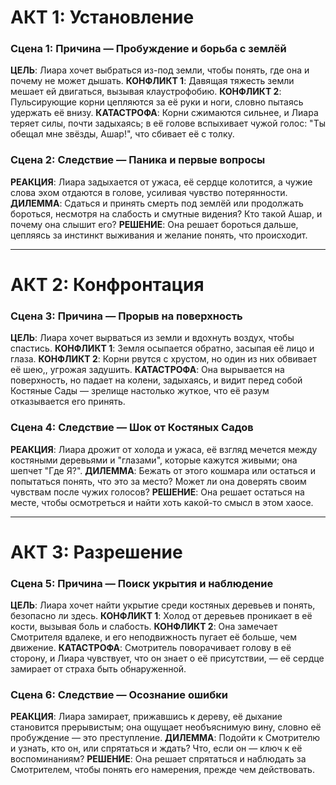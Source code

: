 # АКТ 1: Установление
### Сцена 1: Причина — Пробуждение и борьба с землёй
**ЦЕЛЬ**: Лиара хочет выбраться из-под земли, чтобы понять, где она и почему не может дышать.
**КОНФЛИКТ 1**: Давящая тяжесть земли мешает ей двигаться, вызывая клаустрофобию.
**КОНФЛИКТ 2**: Пульсирующие корни цепляются за её руки и ноги, словно пытаясь удержать её внизу.
**КАТАСТРОФА**: Корни сжимаются сильнее, и Лиара теряет силы, почти задыхаясь; в её голове вспыхивает чужой голос: "Ты обещал мне звёзды, Ашар!", что сбивает её с толку.

### Сцена 2: Следствие — Паника и первые вопросы
**РЕАКЦИЯ**: Лиара задыхается от ужаса, её сердце колотится, а чужие слова эхом отдаются в голове, усиливая чувство потерянности.
**ДИЛЕММА**: Сдаться и принять смерть под землёй или продолжать бороться, несмотря на слабость и смутные видения? Кто такой Ашар, и почему она слышит его?
**РЕШЕНИЕ**: Она решает бороться дальше, цепляясь за инстинкт выживания и желание понять, что происходит.

___
# АКТ 2: Конфронтация
### Сцена 3: Причина — Прорыв на поверхность
**ЦЕЛЬ**: Лиара хочет вырваться из земли и вдохнуть воздух, чтобы спастись.
**КОНФЛИКТ 1**: Земля осыпается обратно, засыпая её лицо и глаза.
**КОНФЛИКТ 2**: Корни рвутся с хрустом, но один из них обвивает её шею,, угрожая задушить.
**КАТАСТРОФА**: Она вырывается на поверхность, но падает на колени, задыхаясь, и видит перед собой Костяные Сады — зрелище настолько жуткое, что её разум отказывается его принять.

### Сцена 4: Следствие — Шок от Костяных Садов
**РЕАКЦИЯ**: Лиара дрожит от холода и ужаса, её взгляд мечется между костяными деревьями и "глазами", которые кажутся живыми; она шепчет "Где Я?".
**ДИЛЕММА**: Бежать от этого кошмара или остаться и попытаться понять, что это за место? Может ли она доверять своим чувствам после чужих голосов?
**РЕШЕНИЕ**: Она решает остаться на месте, чтобы осмотреться и найти хоть какой-то смысл в этом хаосе.

___
# АКТ 3: Разрешение
### Сцена 5: Причина — Поиск укрытия и наблюдение
**ЦЕЛЬ**: Лиара хочет найти укрытие среди костяных деревьев и понять, безопасно ли здесь.
**КОНФЛИКТ 1**: Холод от деревьев проникает в её кости, вызывая боль и слабость.
**КОНФЛИКТ 2**: Она замечает Смотрителя вдалеке, и его неподвижность пугает её больше, чем движение.
**КАТАСТРОФА**: Смотритель поворачивает голову в её сторону, и Лиара чувствует, что он знает о её присутствии, — её сердце замирает от страха быть обнаруженной.

### Сцена 6: Следствие — Осознание ошибки
**РЕАКЦИЯ**: Лиара замирает, прижавшись к дереву, её дыхание становится прерывистым; она ощущает необъяснимую вину, словно её пробуждение — это преступление.
**ДИЛЕММА**: Подойти к Смотрителю и узнать, кто он, или спрятаться и ждать? Что, если он — ключ к её воспоминаниям?
**РЕШЕНИЕ**: Она решает спрятаться и наблюдать за Смотрителем, чтобы понять его намерения, прежде чем действовать.
